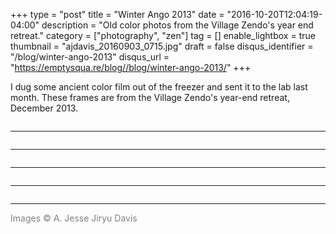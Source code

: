 +++
type = "post"
title = "Winter Ango 2013"
date = "2016-10-20T12:04:19-04:00"
description = "Old color photos from the Village Zendo's year end retreat."
category = ["photography", "zen"]
tag = []
enable_lightbox = true
thumbnail = "ajdavis_20160903_0715.jpg"
draft = false
disqus_identifier = "/blog/winter-ango-2013"
disqus_url = "https://emptysqua.re/blog//blog/winter-ango-2013/"
+++

I dug some ancient color film out of the freezer and sent it to the lab last month.
These frames are from the Village Zendo's year-end retreat, December 2013.

<p><img alt="" src="ajdavis_20160903_0715.jpg" /></p>
<hr />
<p><img alt="" src="ajdavis_20160903_0716.jpg" /></p>
<hr />
<p><img alt="" src="ajdavis_20160903_0717.jpg" /></p>
<hr />
<p><img alt="" src="ajdavis_20160903_0718.jpg" /></p>
<hr />
<p><img alt="" src="ajdavis_20160903_0719.jpg" /></p>
<hr />
<p><span style="color: gray">Images &copy; A. Jesse Jiryu Davis</span></p>
